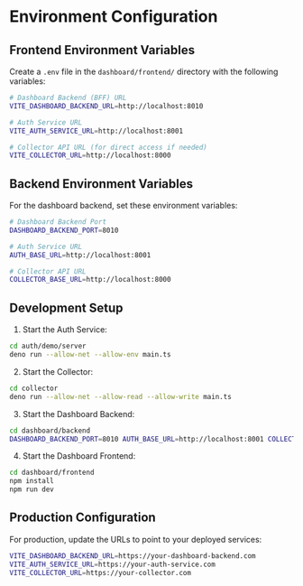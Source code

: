 # Environment Configuration

## Frontend Environment Variables

Create a `.env` file in the `dashboard/frontend/` directory with the following variables:

```bash
# Dashboard Backend (BFF) URL
VITE_DASHBOARD_BACKEND_URL=http://localhost:8010

# Auth Service URL  
VITE_AUTH_SERVICE_URL=http://localhost:8001

# Collector API URL (for direct access if needed)
VITE_COLLECTOR_URL=http://localhost:8000
```

## Backend Environment Variables

For the dashboard backend, set these environment variables:

```bash
# Dashboard Backend Port
DASHBOARD_BACKEND_PORT=8010

# Auth Service URL
AUTH_BASE_URL=http://localhost:8001

# Collector API URL
COLLECTOR_BASE_URL=http://localhost:8000
```

## Development Setup

1. Start the Auth Service:
```bash
cd auth/demo/server
deno run --allow-net --allow-env main.ts
```

2. Start the Collector:
```bash
cd collector
deno run --allow-net --allow-read --allow-write main.ts
```

3. Start the Dashboard Backend:
```bash
cd dashboard/backend
DASHBOARD_BACKEND_PORT=8010 AUTH_BASE_URL=http://localhost:8001 COLLECTOR_BASE_URL=http://localhost:8000 deno run --allow-net --allow-env main.ts
```

4. Start the Dashboard Frontend:
```bash
cd dashboard/frontend
npm install
npm run dev
```

## Production Configuration

For production, update the URLs to point to your deployed services:

```bash
VITE_DASHBOARD_BACKEND_URL=https://your-dashboard-backend.com
VITE_AUTH_SERVICE_URL=https://your-auth-service.com
VITE_COLLECTOR_URL=https://your-collector.com
```
